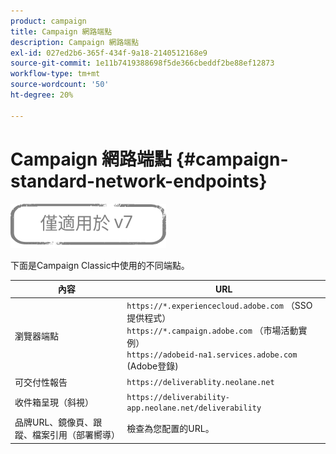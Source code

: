 ```yaml
---
product: campaign
title: Campaign 網路端點
description: Campaign 網路端點
exl-id: 027ed2b6-365f-434f-9a18-2140512168e9
source-git-commit: 1e11b7419388698f5de366cbeddf2be88ef12873
workflow-type: tm+mt
source-wordcount: '50'
ht-degree: 20%

---
```


# Campaign 網路端點 {#campaign-standard-network-endpoints}

![](../../assets/v7-only.svg)

下面是Campaign Classic中使用的不同端點。

| 內容 | URL |
|--- |--- |
| 瀏覽器端點 | `https://*.experiencecloud.adobe.com` （SSO提供程式）<br>`https://*.campaign.adobe.com` （市場活動實例）<br>`https://adobeid-na1.services.adobe.com` (Adobe登錄) |
| 可交付性報告 | `https://deliverablity.neolane.net` |
| 收件箱呈現（斜視） | `https://deliverability-app.neolane.net/deliverability` |
| 品牌URL、鏡像頁、跟蹤、檔案引用（部署嚮導） | 檢查為您配置的URL。 |
